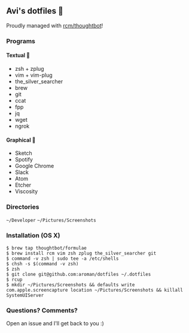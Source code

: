 ## Avi's dotfiles 🤖
Proudly managed with [rcm/thoughtbot](https://github.com/thoughtbot/rcm)!

### Programs

#### Textual 🙈
- zsh + zplug
- vim + vim-plug
- the_silver_searcher
- brew
- git
- ccat
- fpp
- jq
- wget
- ngrok

#### Graphical 👀
- Sketch
- Spotify
- Google Chrome
- Slack
- Atom
- Etcher
- Viscosity

### Directories
`~/Developer`
`~/Pictures/Screenshots`

### Installation (OS X)

```
$ brew tap thoughtbot/formulae
$ brew install rcm vim zsh zplug the_silver_searcher git
$ command -v zsh | sudo tee -a /etc/shells
$ chsh -s $(command -v zsh)
$ zsh
$ git clone git@github.com:aroman/dotfiles ~/.dotfiles
$ rcup
$ mkdir ~/Pictures/Screenshots && defaults write com.apple.screencapture location ~/Pictures/Screenshots && killall SystemUIServer
```

### Questions? Comments?

Open an issue and I'll get back to you :)
